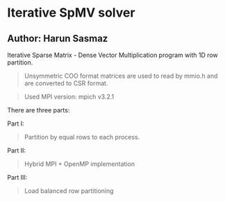 # Iterative SpMV solver

## Author: Harun Sasmaz

Iterative Sparse Matrix - Dense Vector Multiplication program with 1D row partition.

> Unsymmetric COO format matrices are used to read by mmio.h and are converted to CSR format.

> Used MPI version: mpich v3.2.1

There are three parts:

Part I:

> Partition by equal rows to each process.

Part II:

> Hybrid MPI + OpenMP implementation

Part III:

> Load balanced row partitioning